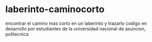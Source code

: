 # laberinto-caminocorto
encontrar el camino mas corto en un laberinto y trazarlo
codigo en desarrollo por estudiantes de la universidad nacional de asuncion, politecnica
